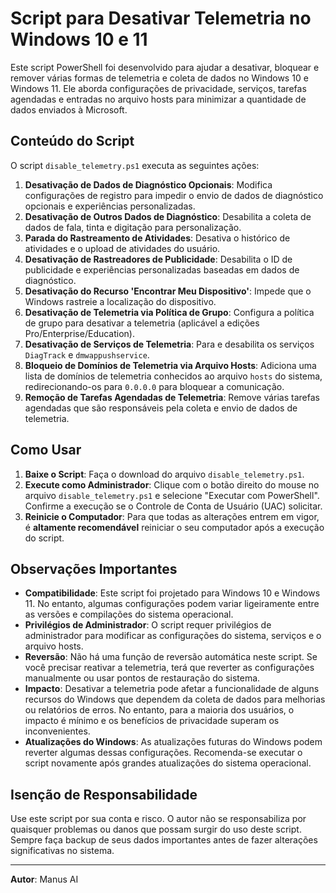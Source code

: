 # Script para Desativar Telemetria no Windows 10 e 11

Este script PowerShell foi desenvolvido para ajudar a desativar, bloquear e remover várias formas de telemetria e coleta de dados no Windows 10 e Windows 11. Ele aborda configurações de privacidade, serviços, tarefas agendadas e entradas no arquivo hosts para minimizar a quantidade de dados enviados à Microsoft.

## Conteúdo do Script

O script `disable_telemetry.ps1` executa as seguintes ações:

1.  **Desativação de Dados de Diagnóstico Opcionais**: Modifica configurações de registro para impedir o envio de dados de diagnóstico opcionais e experiências personalizadas.
2.  **Desativação de Outros Dados de Diagnóstico**: Desabilita a coleta de dados de fala, tinta e digitação para personalização.
3.  **Parada do Rastreamento de Atividades**: Desativa o histórico de atividades e o upload de atividades do usuário.
4.  **Desativação de Rastreadores de Publicidade**: Desabilita o ID de publicidade e experiências personalizadas baseadas em dados de diagnóstico.
5.  **Desativação do Recurso 'Encontrar Meu Dispositivo'**: Impede que o Windows rastreie a localização do dispositivo.
6.  **Desativação de Telemetria via Política de Grupo**: Configura a política de grupo para desativar a telemetria (aplicável a edições Pro/Enterprise/Education).
7.  **Desativação de Serviços de Telemetria**: Para e desabilita os serviços `DiagTrack` e `dmwappushservice`.
8.  **Bloqueio de Domínios de Telemetria via Arquivo Hosts**: Adiciona uma lista de domínios de telemetria conhecidos ao arquivo `hosts` do sistema, redirecionando-os para `0.0.0.0` para bloquear a comunicação.
9.  **Remoção de Tarefas Agendadas de Telemetria**: Remove várias tarefas agendadas que são responsáveis pela coleta e envio de dados de telemetria.

## Como Usar

1.  **Baixe o Script**: Faça o download do arquivo `disable_telemetry.ps1`.
2.  **Execute como Administrador**: Clique com o botão direito do mouse no arquivo `disable_telemetry.ps1` e selecione "Executar com PowerShell". Confirme a execução se o Controle de Conta de Usuário (UAC) solicitar.
3.  **Reinicie o Computador**: Para que todas as alterações entrem em vigor, é **altamente recomendável** reiniciar o seu computador após a execução do script.

## Observações Importantes

*   **Compatibilidade**: Este script foi projetado para Windows 10 e Windows 11. No entanto, algumas configurações podem variar ligeiramente entre as versões e compilações do sistema operacional.
*   **Privilégios de Administrador**: O script requer privilégios de administrador para modificar as configurações do sistema, serviços e o arquivo hosts.
*   **Reversão**: Não há uma função de reversão automática neste script. Se você precisar reativar a telemetria, terá que reverter as configurações manualmente ou usar pontos de restauração do sistema.
*   **Impacto**: Desativar a telemetria pode afetar a funcionalidade de alguns recursos do Windows que dependem da coleta de dados para melhorias ou relatórios de erros. No entanto, para a maioria dos usuários, o impacto é mínimo e os benefícios de privacidade superam os inconvenientes.
*   **Atualizações do Windows**: As atualizações futuras do Windows podem reverter algumas dessas configurações. Recomenda-se executar o script novamente após grandes atualizações do sistema operacional.

## Isenção de Responsabilidade

Use este script por sua conta e risco. O autor não se responsabiliza por quaisquer problemas ou danos que possam surgir do uso deste script. Sempre faça backup de seus dados importantes antes de fazer alterações significativas no sistema.

---

**Autor**: Manus AI


